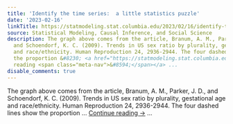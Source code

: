 ```yaml
---
title: 'Identify the time series:  a little statistics puzzle'
date: '2023-02-16'
linkTitle: https://statmodeling.stat.columbia.edu/2023/02/16/identify-the-time-series-a-little-statistics-puzzle/
source: Statistical Modeling, Causal Inference, and Social Science
description: The graph above comes from the article, Branum, A. M., Parker, J. D.,
  and Schoendorf, K. C. (2009). Trends in US sex ratio by plurality, gestational age
  and race/ethnicity. Human Reproduction 24, 2936-2944. The four dashed lines show
  the proportion &#8230; <a href="https://statmodeling.stat.columbia.edu/2023/02/16/identify-the-time-series-a-little-statistics-puzzle/">Continue
  reading <span class="meta-nav">&#8594;</span></a> ...
disable_comments: true
---
```

The graph above comes from the article, Branum, A. M., Parker, J. D., and Schoendorf, K. C. (2009). Trends in US sex ratio by plurality, gestational age and race/ethnicity. Human Reproduction 24, 2936-2944. The four dashed lines show the proportion &#8230; <a href="https://statmodeling.stat.columbia.edu/2023/02/16/identify-the-time-series-a-little-statistics-puzzle/">Continue reading <span class="meta-nav">&#8594;</span></a> ...